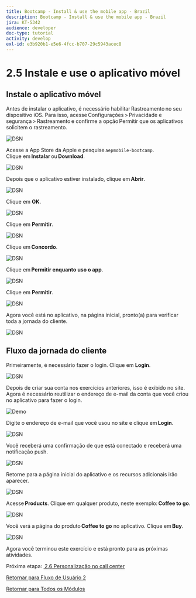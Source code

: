 ```yaml
---
title: Bootcamp - Install & use the mobile app - Brazil
description: Bootcamp - Install & use the mobile app - Brazil
jira: KT-5342
audience: developer
doc-type: tutorial
activity: develop
exl-id: e3b920b1-e5e6-4fcc-b707-29c5943acec8
---
```

# 2.5 Instale e use o aplicativo móvel


## Instale o aplicativo móvel

Antes de instalar o aplicativo, é necessário habilitar Rastreamento no seu dispositivo iOS. Para isso, acesse Configurações > Privacidade e segurança > Rastreamento e confirme a opção Permitir que os aplicativos solicitem o rastreamento.

![DSN](./../uc3/images/app4.png)

Acesse a App Store da Apple e pesquise `aepmobile-bootcamp`.  
Clique em **Instalar** ou **Download**.

![DSN](./../uc3/images/app1.png)

Depois que o aplicativo estiver instalado, clique em **Abrir**.

![DSN](./../uc3/images/app2.png)

Clique em **OK**.

![DSN](./../uc3/images/app9.png)

Clique em **Permitir**.

![DSN](./../uc3/images/app3.png)

Clique em **Concordo**. 

![DSN](./../uc3/images/app7.png)

Clique em **Permitir enquanto uso o app**. 

![DSN](./../uc3/images/app8.png)

Clique em **Permitir**.

![DSN](./../uc3/images/app5.png)

Agora você está no aplicativo, na página inicial, pronto(a) para verificar toda a jornada do cliente. 

![DSN](./../uc3/images/app12.png)

## Fluxo da jornada do cliente 

Primeiramente, é necessário fazer o login. Clique em **Login**.

![DSN](./../uc3/images/app13.png)

Depois de criar sua conta nos exercícios anteriores, isso é exibido no site. Agora é necessário reutilizar o endereço de e-mail da conta que você criou no aplicativo para fazer o login.
  
![Demo](./../uc3/images/pv1.png)

Digite o endereço de e-mail que você usou no site e clique em **Login**. 

![DSN](./../uc3/images/app14.png)

Você receberá uma confirmação de que está conectado e receberá uma notificação push. 

![DSN](./../uc3/images/app15.png)

Retorne para a página inicial do aplicativo e os recursos adicionais irão aparecer. 

![DSN](./../uc3/images/app17.png)

Acesse **Products**. Clique em qualquer produto, neste exemplo: **Coffee to go**. 

![DSN](./images/app19.png)

Você verá a página do produto **Coffee to go** no aplicativo. Clique em **Buy**. 

![DSN](./images/app20.png)

Agora você terminou este exercício e está pronto para as próximas atividades.

Próxima etapa: [ 2.6 Personalização no call center](./ex6.md)

[Retornar para Fluxo de Usuário 2](./uc2.md)

[Retornar para Todos os Módulos](../../overview.md)
